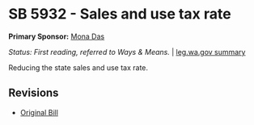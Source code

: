 # SB 5932 - Sales and use tax rate
**Primary Sponsor:** [Mona Das](/person/leg/das_mo.md)

*Status: First reading, referred to Ways & Means.* | [leg.wa.gov summary](https://app.leg.wa.gov/billsummary?BillNumber=5932&Year=2021)

Reducing the state sales and use tax rate.

## Revisions
* [Original Bill](1/)